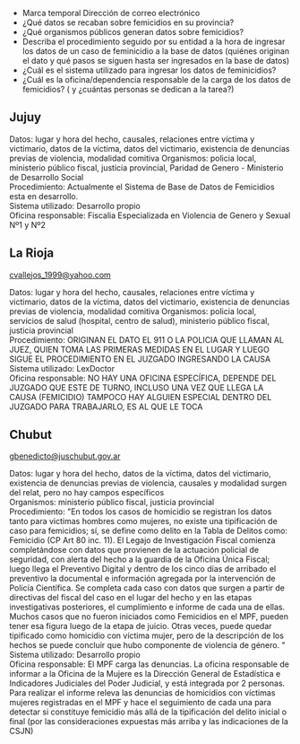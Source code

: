 - Marca temporal	Dirección de correo electrónico	
- ¿Qué datos se recaban sobre femicidios en su provincia?	
- ¿Qué organismos públicos generan datos sobre femicidios? 	
- Describa el procedimiento seguido por su entidad a la hora de ingresar los datos de un caso de feminicidio a la base de datos (quiénes originan el dato y qué pasos se siguen hasta ser ingresados en la base de datos)	
- ¿Cuál es el sistema utilizado para ingresar los datos de feminicidios? 	
- ¿Cuál es la oficina/dependencia responsable de la carga de los datos de femicidios? ( y ¿cuántas personas se dedican a la tarea?) 	


## Jujuy

Datos: lugar y hora del hecho, causales, relaciones entre víctima y victimario, datos de la víctima, datos del victimario, existencia de denuncias previas de violencia, modalidad comitiva	
Organismos: policia local, ministerio público fiscal, justicia provincial, Paridad de Genero - Ministerio de Desarrollo Social	
Procedimiento: Actualmente el Sistema de Base de Datos de Femicidios esta en desarrollo.	
Sistema utilizado: Desarrollo propio	
Oficina responsable: Fiscalia Especializada en Violencia de Genero y Sexual Nº1 y Nº2


## La Rioja

cvallejos_1999@yahoo.com	

Datos: lugar y hora del hecho, causales, relaciones entre víctima y victimario, datos de la víctima, datos del victimario, existencia de denuncias previas de violencia, modalidad comitiva
Organismos: policia local, servicios de salud (hospital, centro de salud), ministerio público fiscal, justicia provincial	
Procedimiento: ORIGINAN EL DATO EL 911 O LA POLICIA QUE LLAMAN AL JUEZ, QUIEN TOMA LAS PRIMERAS MEDIDAS EN EL LUGAR Y LUEGO SIGUE EL PROCEDIMIENTO EN EL JUZGADO INGRESANDO LA CAUSA	
Sistema utilizado: LexDoctor	
Oficina responsable: NO HAY UNA OFICINA ESPECÍFICA, DEPENDE DEL JUZGADO QUE ESTE DE TURNO, INCLUSO UNA VEZ QUE LLEGA LA CAUSA (FEMICIDIO) TAMPOCO HAY ALGUIEN ESPECIAL DENTRO DEL JUZGADO PARA TRABAJARLO, ES AL QUE LE TOCA 		

## Chubut

gbenedicto@juschubut.gov.ar	

Datos: lugar y hora del hecho, datos de la víctima, datos del victimario, existencia de denuncias previas de violencia, causales y modalidad surgen del relat, pero no hay campos específicos	
Organismos: ministerio público fiscal, justicia provincial	
Procedimiento: "En todos los casos de homicidio se registran los datos tanto para victimas hombres como mujeres, no existe una tipificación de caso para femicidios; sí, se define como delito en la Tabla de Delitos como: Femicidio (CP Art 80 inc. 11).
El Legajo de Investigación Fiscal comienza completándose con datos que provienen de la actuación policial de seguridad, con alerta del hecho a la guardia de la Oficina Única Fiscal; luego llega el Preventivo Digital y dentro de los cinco días de arribado el preventivo la documental e información agregada por la intervención de Policía Científica.
Se completa cada caso con datos que surgen a partir de directivas del fiscal del caso en el lugar del hecho y en las etapas investigativas posteriores, el cumplimiento e informe de cada una de ellas.
Muchos casos que no fueron iniciados como Femicidios en el MPF, pueden tener esa figura luego de la etapa de juicio. Otras veces, puede quedar tipificado como homicidio con víctima mujer, pero de la descripción de los hechos se puede concluir que hubo componente de violencia de género.
"	
Sistema utilizado: Desarrollo propio	
Oficina responsable: El MPF carga las denuncias. La oficina responsable de informar a la Oficina de la Mujere es la Dirección General de Estadística e Indicadores Judiciales del Poder Judicial, y está integrada por 2 personas. Para realizar el informe releva las denuncias de homicidios con víctimas mujeres registradas en el MPF y hace el seguimiento de cada una para detectar si constituye femicidio más allá de la tipificación del delito inicial o final (por las consideraciones expuestas más arriba y las indicaciones de la CSJN)